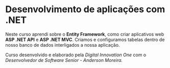 # Desenvolvimento de aplicações com .NET



Neste curso aprendi sobre o **Entity Framework**, como criar aplicativos web **ASP .NET API** e **ASP .NET MVC**. Criamos e configuramos tabelas dentro de nosso banco de dados interligados a nossa aplicação.

Curso desenvolvido e elaborado pela _Digital Innovation One_ com o _Desenvolvedor de Software Senior - Anderson Moreira._
